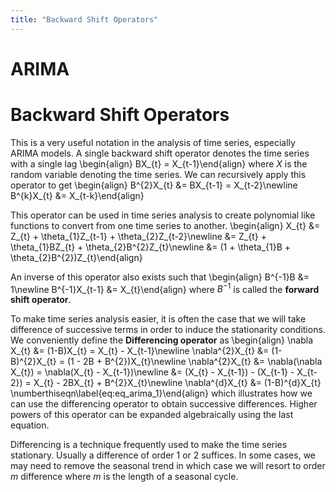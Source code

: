 ```yaml
---
title: "Backward Shift Operators"
---
```


# ARIMA
# Backward Shift Operators

This is a very useful notation in the analysis of time series, especially ARIMA models. A single backward shift operator denotes the time series with a single lag
\begin{align}
    BX_{t} = X_{t-1}\end{align}
where $X$ is the random variable denoting the time series. We can recursively apply this operator to get
\begin{align}
    B^{2}X_{t} &= BX_{t-1} = X_{t-2}\newline
    B^{k}X_{t} &= X_{t-k}\end{align}

This operator can be used in time series analysis to create polynomial like functions to convert from one time series to another.
\begin{align}
    X_{t} &= Z_{t} + \theta_{1}Z_{t-1} + \theta_{2}Z_{t-2}\newline
    &= Z_{t} + \theta_{1}BZ_{t} + \theta_{2}B^{2}Z_{t}\newline
    &= (1 + \theta_{1}B + \theta_{2}B^{2})Z_{t}\end{align}

An inverse of this operator also exists such that
\begin{align}
    B^{-1}B &= 1\newline
    B^{-1}X_{t-1} &= X_{t}\end{align}
where $B^{-1}$ is called the **forward shift operator**.


To make time series analysis easier, it is often the case that we will take difference of successive terms in order to induce the stationarity conditions. We conveniently define the **Differencing operator** as
\begin{align}
    \nabla X_{t} &= (1-B)X_{t} = X_{t} - X_{t-1}\newline
    \nabla^{2}X_{t} &= (1-B)^{2}X_{t} = (1 - 2B + B^{2})X_{t}\newline
    \nabla^{2}X_{t} &= \nabla(\nabla X_{t}) = \nabla(X_{t} - X_{t-1})\newline
    &= (X_{t} - X_{t-1}) - (X_{t-1} - X_{t-2}) = X_{t} - 2BX_{t} + B^{2}X_{t}\newline
    \nabla^{d}X_{t} &= (1-B)^{d}X_{t} \numberthiseqn\label{eq:eq_arima_1}\end{align}
which illustrates how we can use the differencing operator to obtain successive differences. Higher powers of this operator can be expanded algebraically using the last equation.


Differencing is a technique frequently used to make the time series stationary. Usually a difference of order 1 or 2 suffices. In some cases, we may need to remove the seasonal trend in which case we will resort to order $m$ difference where $m$ is the length of a seasonal cycle.

